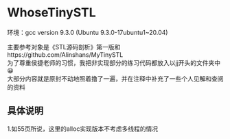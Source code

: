 # WhoseTinySTL
环境：gcc version 9.3.0 (Ubuntu 9.3.0-17ubuntu1~20.04) <br>

主要参考对象是《STL源码剖析》第一版和https://github.com/Alinshans/MyTinySTL <br>
为了尊重侯捷老师的习惯，我把非实现部分的练习代码都放入以jj开头的文件夹中😀 <br>
大部分内容就是原封不动地照着撸了一遍，并在注释中补充了一些个人见解和查阅的资料 <br>

## 具体说明
1.如55页所说，这里的alloc实现版本不考虑多线程的情况 <br>
